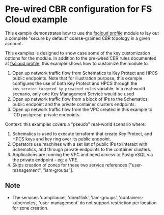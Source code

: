 # Pre-wired CBR configuration for FS Cloud example

This example demonstrates how to use the [fscloud profile](../../profiles/fscloud/) module to lay out a complete "secure by default" coarse-grained CBR topology in a given account.

This examples is designed to show case some of the key customization options for the module. In addition to the pre-wired CBR rules documented at [fscloud profile](../../profiles/fscloud/), this example shows how to customize the module to:
1. Open up network traffic flow from Schematics to Key Protect and HPCS public endpoints. Note that for illustration purpose, this example configures the use of both Key Protect and HPCS through the `kms_service_targeted_by_prewired_rules` variable. In a real-world scenario, only one Key Management Service would be used
2. Open up network traffic flow from a block of IPs to the Schematics public endpoint and the private container clusters endpoints.
3. Open up network traffic flow from the VPC created in this example to ICD postgresql private endpoints.

Context: this examples covers a "pseudo" real-world scenario where:
1. Schematics is used to execute terraform that create Key Protect, and HPCS keys and key ring over its public endpoint.
2. Operators use machines with a set list of public IPs to interact with Schematics, and through private endpoints to the container clusters.
3. Applications are running the VPC and need access to PostgreSQL via the private endpoint - eg: a VPE.
4. Skips creation of zones for these two service references ["user-management", "iam-groups"].

## Note
- The services 'compliance', 'directlink', 'iam-groups', 'containers-kubernetes', 'user-management' do not support restriction per location for zone creation.
